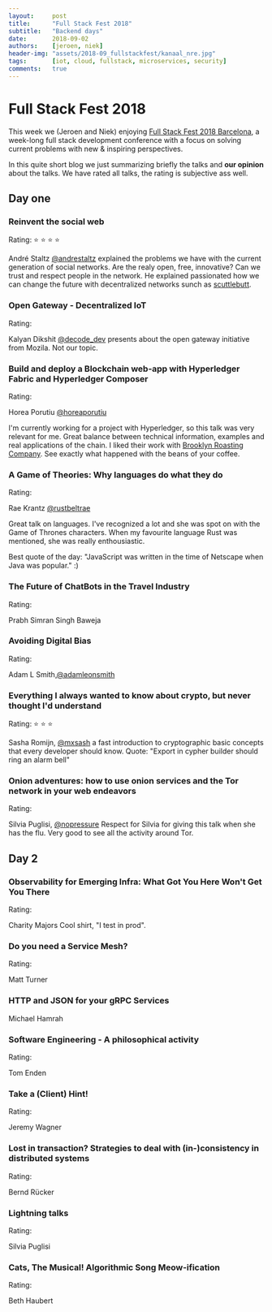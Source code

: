 ```yaml
---
layout:     post
title:      "Full Stack Fest 2018"
subtitle:   "Backend days"
date:       2018-09-02
authors:    [jeroen, niek]
header-img: "assets/2018-09_fullstackfest/kanaal_nre.jpg"
tags:       [iot, cloud, fullstack, microservices, security]
comments:   true
---
```


# Full Stack Fest 2018

This week we (Jeroen and Niek) enjoying [Full Stack Fest 2018 Barcelona](https://2018.fullstackfest.com/),
a week-long full stack development conference with a focus on solving current problems with new & inspiring perspectives.

In this quite short blog we just summarizing briefly the talks and **our opinion** about the talks. We have rated all talks, the rating is subjective ass well.


## Day one

### Reinvent the social web
Rating: :star: :star: :star: :star:

André Staltz [@andrestaltz](https://twitter.com/andrestaltz) explained the problems we have with the current generation of social networks. Are the realy open, free, innovative? Can we trust and respect people in the network. He explained passionated how we can change the future with decentralized networks sunch as [scuttlebutt](https://www.scuttlebutt.nz/).


### Open Gateway - Decentralized IoT
Rating:

Kalyan Dikshit [@decode_dev](https://twitter.com/decode_dev) presents about the open gateway initiative from Mozila. Not our topic.


### Build and deploy a Blockchain web-app with Hyperledger Fabric and Hyperledger Composer
Rating:

Horea Porutiu [@horeaporutiu](https://twitter.com/horeaporutiu)

I'm currently working for a project with Hyperledger, so this talk was very relevant for me.
Great balance between technical information, examples and real applications of the chain.
I liked their work with [Brooklyn Roasting Company](https://www.brooklynroasting.com/). See exactly what happened with the beans of your coffee.

### A Game of Theories: Why languages do what they do
Rating:

Rae Krantz [@rustbeltrae](https://twitter.com/rustbeltrae)

Great talk on languages. I've recognized a lot and she was spot on with the Game of Thrones characters.
When my favourite language Rust was mentioned, she was really enthousiastic.

Best quote of the day: "JavaScript was written in the time of Netscape when Java was popular." :)

### The Future of ChatBots in the Travel Industry
Rating:

Prabh Simran Singh Baweja

### Avoiding Digital Bias
Rating:

Adam L Smith,[@adamleonsmith](https://twitter.com/adamleonsmith)

### Everything I always wanted to know about crypto, but never thought I'd understand
Rating: :star: :star: :star:

Sasha Romijn, [@mxsash](https://twitter.com/mxsash) a fast introduction to cryptographic basic concepts that every developer should know. Quote: "Export in cypher builder should ring an alarm bell"

### Onion adventures: how to use onion services and the Tor network in your web endeavors
Rating:

Silvia Puglisi, [@nopressure](https://twitter.com/nopressure) Respect for Silvia for giving this talk when she has the flu. Very good to see all the activity around Tor.

## Day 2

### Observability for Emerging Infra: What Got You Here Won't Get You There
Rating:

Charity Majors
Cool shirt, "I test in prod".


### Do you need a Service Mesh?
Rating:

Matt Turner

### HTTP and JSON for your gRPC Services
Michael Hamrah

### Software Engineering - A philosophical activity
Rating:

Tom Enden

### Take a (Client) Hint!
Rating:

Jeremy Wagner

### Lost in transaction? Strategies to deal with (in-)consistency in distributed systems
Rating:

Bernd Rücker

### Lightning talks
Rating:

Silvia Puglisi

### Cats, The Musical! Algorithmic Song Meow-ification
Rating:

Beth Haubert
